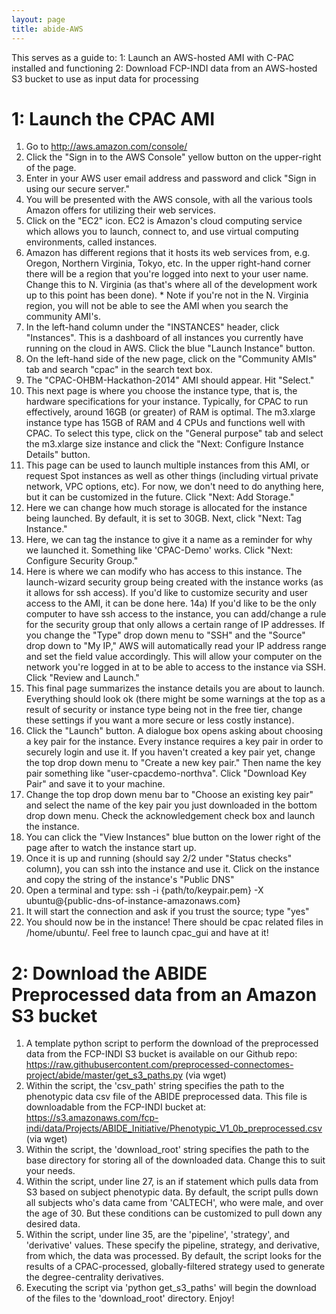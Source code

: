 ```yaml
---
layout: page
title: abide-AWS
---
```


This serves as a guide to:
1: Launch an AWS-hosted AMI with C-PAC installed and functioning
2: Download FCP-INDI data from an AWS-hosted S3 bucket to use as input data for processing

# 1: Launch the CPAC AMI

1) Go to http://aws.amazon.com/console/
2) Click the "Sign in to the AWS Console" yellow button on the upper-right of the page.
3) Enter in your AWS user email address and password and click "Sign in using our secure server."
4) You will be presented with the AWS console, with all the various tools Amazon offers for utilizing their web services.
5) Click on the "EC2" icon. EC2 is Amazon's cloud computing service which allows you to launch, connect to, and use virtual computing environments, called instances.
6) Amazon has different regions that it hosts its web services from, e.g. Oregon, Northern Virginia, Tokyo, etc. In the upper right-hand corner there will be a region that you're logged into next to your user name. Change this to N. Virginia (as that's where all of the development work up to this point has been done). * Note if you're not in the N. Virginia region, you will not be able to see the AMI when you search the community AMI's.
7) In the left-hand column under the "INSTANCES" header, click "Instances". This is a dashboard of all instances you currently have running on the cloud in AWS. Click the blue "Launch Instance" button.
8) On the left-hand side of the new page, click on the "Community AMIs" tab and search "cpac" in the search text box.
9) The "CPAC-OHBM-Hackathon-2014" AMI should appear. Hit "Select."
10) This next page is where you choose the instance type, that is, the hardware specifications for your instance. Typically, for CPAC to run effectively, around 16GB (or greater) of RAM is optimal. The m3.xlarge instance type has 15GB of RAM and 4 CPUs and functions well with CPAC. To select this type, click on the "General purpose" tab and select the m3.xlarge size instance and click the "Next: Configure Instance Details" button.
11) This page can be used to launch multiple instances from this AMI, or request Spot instances as well as other things (including virtual private network, VPC options, etc). For now, we don't need to do anything here, but it can be customized in the future. Click "Next: Add Storage."
12) Here we can change how much storage is allocated for the instance being launched. By default, it is set to 30GB. Next, click "Next: Tag Instance."
13) Here, we can tag the instance to give it a name as a reminder for why we launched it. Something like 'CPAC-Demo' works. Click "Next: Configure Security Group."
14) Here is where we can modify who has access to this instance. The launch-wizard security group being created with the instance works (as it allows for ssh access). If you'd like to customize security and user access to the AMI, it can be done here.
14a) If you'd like to be the only computer to have ssh access to the instance, you can add/change a rule for the security group that only allows a certain range of IP addresses. If you change the "Type" drop down menu to "SSH" and the "Source" drop down to "My IP," AWS will automatically read your IP address range and set the field value accordingly. This will allow your computer on the network you're logged in at to be able to access to the instance via SSH. Click "Review and Launch."
15) This final page summarizes the instance details you are about to launch. Everything should look ok (there might be some warnings at the top as a result of security or instance type being not in the free tier, change these settings if you want a more secure or less costly instance).
16) Click the "Launch" button. A dialogue box opens asking about choosing a key pair for the instance. Every instance requires a key pair in order to securely login and use it. If you haven't created a key pair yet, change the top drop down menu to "Create a new key pair." Then name the key pair something like "user-cpacdemo-northva". Click "Download Key Pair" and save it to your machine.
17) Change the top drop down menu bar to "Choose an existing key pair" and select the name of the key pair you just downloaded in the bottom drop down menu. Check the acknowledgement check box and launch the instance.
18) You can click the "View Instances" blue button on the lower right of the page after to watch the instance start up.
19) Once it is up and running (should say 2/2 under "Status checks" column), you can ssh into the instance and use it. Click on the instance and copy the string of the instance's "Public DNS"
20) Open a terminal and type: ssh -i {path/to/keypair.pem} -X ubuntu@{public-dns-of-instance-amazonaws.com}
21) It will start the connection and ask if you trust the source; type "yes"
22) You should now be in the instance! There should be cpac related files in /home/ubuntu/. Feel free to launch cpac_gui and have at it!

# 2: Download the ABIDE Preprocessed data from an Amazon S3 bucket

1) A template python script to perform the download of the preprocessed data from the FCP-INDI S3 bucket is available on our Github repo: https://raw.githubusercontent.com/preprocessed-connectomes-project/abide/master/get_s3_paths.py (via wget)
2) Within the script, the 'csv_path' string specifies the path to the phenotypic data csv file of the ABIDE preprocessed data. This file is downloadable from the FCP-INDI bucket at: https://s3.amazonaws.com/fcp-indi/data/Projects/ABIDE_Initiative/Phenotypic_V1_0b_preprocessed.csv (via wget)
3) Within the script, the 'download_root' string specifies the path to the base directory for storing all of the downloaded data. Change this to suit your needs.
4) Within the script, under line 27, is an if statement which pulls data from S3 based on subject phenotypic data. By default, the script pulls down all subjects who's data came from 'CALTECH', who were male, and over the age of 30. But these conditions can be customized to pull down any desired data.
5) Within the script, under line 35, are the 'pipeline', 'strategy', and 'derivative' values. These specify the pipeline, strategy, and derivative, from which, the data was processed. By default, the script looks for the results of a CPAC-processed, globally-filtered strategy used to generate the degree-centrality derivatives.
6) Executing the script via 'python get_s3_paths' will begin the download of the files to the 'download_root' directory. Enjoy!
